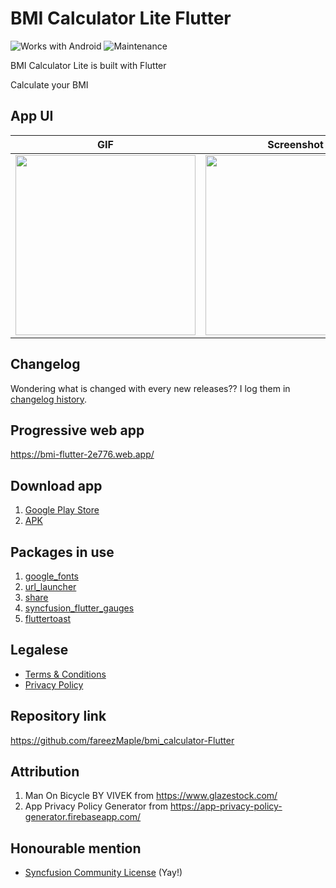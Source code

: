 # BMI Calculator Lite Flutter

![Works with Android](https://img.shields.io/badge/Works_with-Android-green?style=flat-square)
![Maintenance](https://img.shields.io/maintenance/no/2020)

BMI Calculator Lite is built with Flutter

Calculate your BMI

## App UI

| GIF                                                                                                                                        | Screenshot                                                                                                                                 |
| ------------------------------------------------------------------------------------------------------------------------------------------ | ------------------------------------------------------------------------------------------------------------------------------------------ |
| <img src="https://user-images.githubusercontent.com/60868965/94334737-4f988280-000a-11eb-92e8-161c9655be9b.gif" heigth="512" width="288"/> | <img src="https://user-images.githubusercontent.com/60868965/94332657-8fab3580-0009-11eb-852d-269a9838c1ba.jpg" heigth="512" width="288"/> |

## Changelog

Wondering what is changed with every new releases?? I log them in [changelog history](https://telegra.ph/Changelogs---BMI-Calculator-Lite-07-21).

## Progressive web app

https://bmi-flutter-2e776.web.app/

## Download app

1. [Google Play Store](https://play.google.com/store/apps/details?id=live.iqfareez.bmicalculator)
2. [APK](https://github.com/fareezMaple/bmi_calculator-Flutter/releases)

## Packages in use

1. [google_fonts](https://pub.dev/packages/google_fonts)
2. [url_launcher](https://pub.dev/packages/url_launcher)
3. [share](https://pub.dev/packages/share)
4. [syncfusion_flutter_gauges](https://pub.dev/packages/syncfusion_flutter_gauges)
5. [fluttertoast](https://pub.dev/packages/fluttertoast)

## Legalese

- [Terms & Conditions](https://telegra.ph/TC---BMI-Calculator-Lite-07-21)
- [Privacy Policy](https://telegra.ph/Privacy-Policy---BMI-Calculator-Lite-07-21)

## Repository link

https://github.com/fareezMaple/bmi_calculator-Flutter

##

## Attribution

1. Man On Bicycle BY VIVEK from https://www.glazestock.com/
2. App Privacy Policy Generator from https://app-privacy-policy-generator.firebaseapp.com/

## Honourable mention

- [Syncfusion Community License](https://www.syncfusion.com/products/communitylicense) (Yay!)
